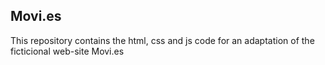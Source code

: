 ## Movi.es ##

This repository contains the html, css and js code for an adaptation of the ficticional web-site Movi.es